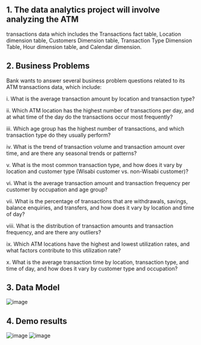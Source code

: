 ## 1. The data analytics project will involve analyzing the ATM
transactions data which includes the Transactions fact
table, Location dimension table, Customers Dimension
table, Transaction Type Dimension Table, Hour dimension
table, and Calendar dimension.
## 2. Business Problems
Bank wants to answer several business problem questions related to its ATM transactions data, which include:

i. What is the average transaction amount by location and transaction type?

ii.	Which ATM location has the highest number of transactions per day, and at what time of the day do the transactions occur most frequently?

iii.	Which age group has the highest number of transactions, and which transaction type do they usually perform?

iv.	What is the trend of transaction volume and transaction amount over time, and are there any seasonal trends or patterns?

v.	What is the most common transaction type, and how does it vary by location and customer type (Wisabi customer vs. non-Wisabi customer)?

vi.	What is the average transaction amount and transaction frequency per customer by occupation and age group?

vii.	What is the percentage of transactions that are withdrawals, savings, balance enquiries, and transfers, and how does it vary by location and time of day?

viii.	What is the distribution of transaction amounts and transaction frequency, and are there any outliers?

ix.	Which ATM locations have the highest and lowest utilization rates, and what factors contribute to this utilization rate?

x.	What is the average transaction time by location, transaction type, and time of day, and how does it vary by customer type and occupation?


## 3. Data Model
![image](https://github.com/thanhtin99/github_demo/assets/95009162/9911c427-596d-4d61-8ae9-dc366359b12c)

## 4. Demo results
![image](https://github.com/thanhtin99/github_demo/assets/95009162/b7712c46-d52b-4bc8-b4db-ca5688d01e8b)
![image](https://github.com/thanhtin99/github_demo/assets/95009162/2de84fff-be81-477b-b005-781b578b331c)
